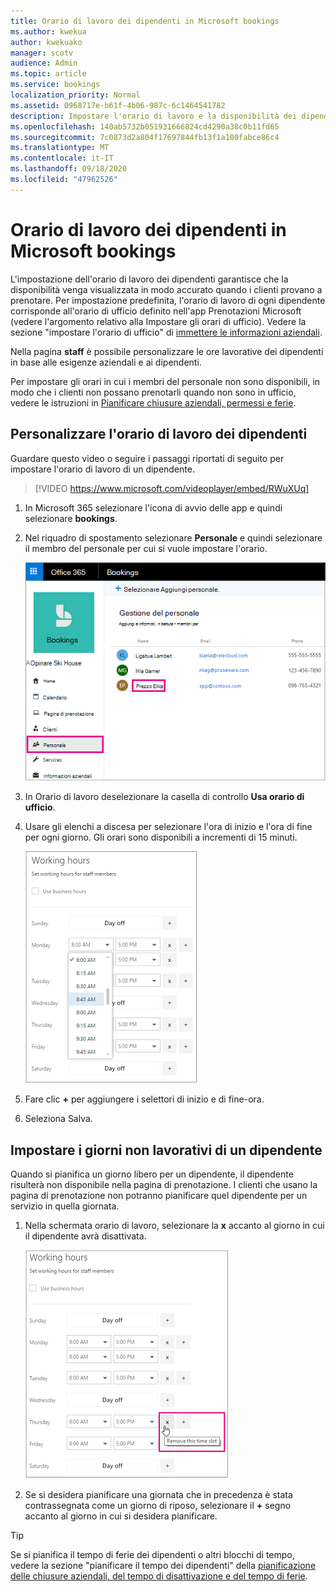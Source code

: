 ```yaml
---
title: Orario di lavoro dei dipendenti in Microsoft bookings
ms.author: kwekua
author: kwekuako
manager: scotv
audience: Admin
ms.topic: article
ms.service: bookings
localization_priority: Normal
ms.assetid: 0968717e-b61f-4b06-987c-6c1464541782
description: Impostare l'orario di lavoro e la disponibilità dei dipendenti in Microsoft bookings.
ms.openlocfilehash: 140ab5732b051931666824cd4290a38c0b11fd65
ms.sourcegitcommit: 7c0873d2a804f17697844fb13f1a100fabce86c4
ms.translationtype: MT
ms.contentlocale: it-IT
ms.lasthandoff: 09/18/2020
ms.locfileid: "47962526"
---
```

# <a name="employee-working-hours-in-microsoft-bookings"></a>Orario di lavoro dei dipendenti in Microsoft bookings

L'impostazione dell'orario di lavoro dei dipendenti garantisce che la disponibilità venga visualizzata in modo accurato quando i clienti provano a prenotare. Per impostazione predefinita, l'orario di lavoro di ogni dipendente corrisponde all'orario di ufficio definito nell'app Prenotazioni Microsoft (vedere l'argomento relativo alla Impostare gli orari di ufficio). Vedere la sezione "impostare l'orario di ufficio" di [immettere le informazioni aziendali](enter-business-information.md#set-your-business-hours).

Nella pagina **staff** è possibile personalizzare le ore lavorative dei dipendenti in base alle esigenze aziendali e ai dipendenti.

Per impostare gli orari in cui i membri del personale non sono disponibili, in modo che i clienti non possano prenotarli quando non sono in ufficio, vedere le istruzioni in [Pianificare chiusure aziendali, permessi e ferie](schedule-closures-time-off-vacation.md).

## <a name="customize-employee-working-hours"></a>Personalizzare l'orario di lavoro dei dipendenti

Guardare questo video o seguire i passaggi riportati di seguito per impostare l'orario di lavoro di un dipendente.

> [!VIDEO https://www.microsoft.com/videoplayer/embed/RWuXUq]

1. In Microsoft 365 selezionare l'icona di avvio delle app e quindi selezionare **bookings**.

1. Nel riquadro di spostamento selezionare **Personale** e quindi selezionare il membro del personale per cui si vuole impostare l'orario.

   ![Immagine dello schermo del personale delle prenotazioni con nome evidenziato](../media/bookings-staff-name-highlight.png)

1. In Orario di lavoro deselezionare la casella di controllo **Usa orario di ufficio**.

1. Usare gli elenchi a discesa per selezionare l'ora di inizio e l'ora di fine per ogni giorno. Gli orari sono disponibili a incrementi di 15 minuti.

   ![Immagine del personale di prenotazione schermata ore lavorative](../media/bookings-staff-hours.png)

1. Fare clic **+** per aggiungere i selettori di inizio e di fine-ora.

1. Seleziona Salva.

## <a name="set-an-employees-days-off"></a>Impostare i giorni non lavorativi di un dipendente

Quando si pianifica un giorno libero per un dipendente, il dipendente risulterà non disponibile nella pagina di prenotazione. I clienti che usano la pagina di prenotazione non potranno pianificare quel dipendente per un servizio in quella giornata.

1. Nella schermata orario di lavoro, selezionare la **x** accanto al giorno in cui il dipendente avrà disattivata.

   ![Immagine del personale di prenotazione schermata ore lavorative con mouse su pulsante x](../media/bookings-staff-time-off.png)

1. Se si desidera pianificare una giornata che in precedenza è stata contrassegnata come un giorno di riposo, selezionare il **+** segno accanto al giorno in cui si desidera pianificare.

> [!TIP]
> Se si pianifica il tempo di ferie dei dipendenti o altri blocchi di tempo, vedere la sezione "pianificare il tempo dei dipendenti" della [pianificazione delle chiusure aziendali, del tempo di disattivazione e del tempo di ferie](schedule-closures-time-off-vacation.md#schedule-employee-time-off).

